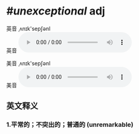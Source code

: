 # ***\#unexceptional*** adj
英音 ˌʌnɪk'sepʃənl  
英音
<audio src="./media/unexceptional1_AAC.aac" controls="controls"></audio>

美音 ˌʌnɪk'sepʃənl  
美音
<audio src="./media/unexceptional2_AAC.aac" controls="controls"></audio>



  

英文释义
---
### 1.**平常的；不突出的；普通的 (unremarkable)**  


